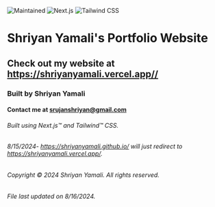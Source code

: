 ![Maintained](https://img.shields.io/badge/Maintained-yes-green.svg) ![Next.js](https://img.shields.io/badge/next%20js-000000?style=for-the-badge&logo=nextdotjs&logoColor=white) ![Tailwind CSS](https://img.shields.io/badge/Tailwind_CSS-38B2AC?style=for-the-badge&logo=tailwind-css&logoColor=white)

# Shriyan Yamali's Portfolio Website

## Check out my website at <a href="https://shriyanyamali.vercel.app//">https://shriyanyamali.vercel.app//</a>

### Built by Shriyan Yamali

#### Contact me at <a  href="mailto:srujanshriyan@gmail.com">srujanshriyan@gmail.com</a>

###### Built using Next.js™ and Tailwind™ CSS.

###### 8/15/2024- <a href="https://shriyanyamali.github.io/">https://shriyanyamali.github.io/</a> will just redirect to <a href="https://shriyanyamali.vercel.app/">https://shriyanyamali.vercel.app/</a>.

###### Copyright © 2024 Shriyan Yamali. All rights reserved.

###### File last updated on 8/16/2024.
